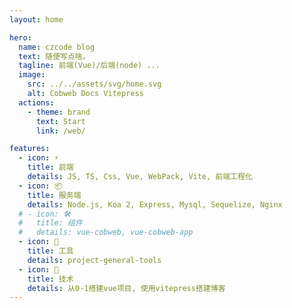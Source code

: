 ```yaml
---
layout: home

hero:
  name: czcode blog
  text: 随便写点啥。
  tagline: 前端(Vue)/后端(node) ...
  image:
    src: ../../assets/svg/home.svg
    alt: Cobweb Docs Vitepress
  actions:
    - theme: brand
      text: Start
      link: /web/

features:
  - icon: ⚡️
    title: 前端
    details: JS, TS, Css, Vue, WebPack, Vite, 前端工程化 
  - icon: 📦
    title: 服务端
    details: Node.js, Koa 2, Express, Mysql, Sequelize, Nginx
  # - icon: 🛠️
  #   title: 组件
  #   details: vue-cobweb, vue-cobweb-app
  - icon: 🔧
    title: 工具
    details: project-general-tools
  - icon: 🧱
    title: 技术
    details: 从0-1搭建vue项目, 使用vitepress搭建博客
---
```


<style>
  :root {
  --vp-home-hero-name-color: transparent;
  --vp-home-hero-name-background: -webkit-linear-gradient(120deg, #bd34fe, #41d1ff);
}
</style>
